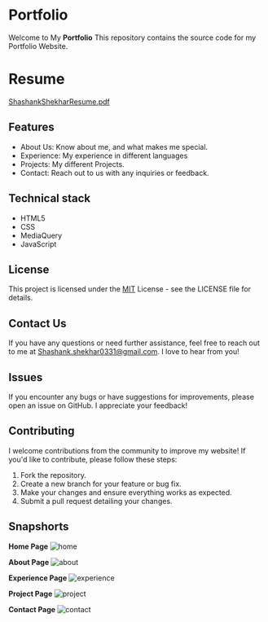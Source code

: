 # Portfolio

Welcome to My **Portfolio** This repository contains the source code for my Portfolio Website.

# Resume
[ShashankShekharResume.pdf](https://github.com/user-attachments/files/16194537/ShashankShekharResume.pdf)


## Features

- About Us: Know about me, and what makes me special.
- Experience: My experience in different languages
- Projects: My different Projects.
- Contact: Reach out to us with any inquiries or feedback.


## Technical stack

* HTML5 
* CSS 
* MediaQuery
* JavaScript


## License

This project is licensed under the [MIT](https://choosealicense.com/licenses/mit/) License - see the LICENSE file for details.

## Contact Us

If you have any questions or need further assistance, feel free to reach out to me at Shashank.shekhar0331@gmail.com. I love to hear from you!

## Issues

If you encounter any bugs or have suggestions for improvements, please open an issue on GitHub. I appreciate your feedback!
## Contributing

I welcome contributions from the community to improve my website! If you'd like to contribute, please follow these steps:

1. Fork the repository.
2. Create a new branch for your feature or bug fix.
3. Make your changes and ensure everything works as expected.
4. Submit a pull request detailing your changes.
## Snapshorts

**Home Page**
![home](https://github.com/user-attachments/assets/af43372f-5a20-416a-acf1-870036ad7e53)

**About Page**
![about](https://github.com/user-attachments/assets/af7aa5f8-b60e-41bf-83a2-eae55cbbb1bf)

**Experience Page**
![experience](https://github.com/user-attachments/assets/74387234-5de0-495a-9f69-10b330ba93d1)

**Project Page**
![project](https://github.com/user-attachments/assets/0a3a4e1b-6691-4a71-8055-9eecb4cbde90)

**Contact Page**
![contact](https://github.com/user-attachments/assets/c933ab1e-10ab-4974-9d83-10a2bd67409f)
